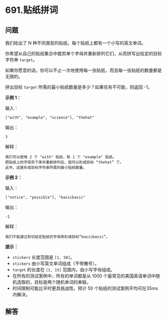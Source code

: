 # 691.贴纸拼词

## 问题

我们给出了 N 种不同类型的贴纸。每个贴纸上都有一个小写的英文单词。

你希望从自己的贴纸集合中裁剪单个字母并重新排列它们，从而拼写出给定的目标字符串 `target`。

如果你愿意的话，你可以不止一次地使用每一张贴纸，而且每一张贴纸的数量都是无限的。

拼出目标 `target` 所需的最小贴纸数量是多少？如果任务不可能，则返回 -1。

**示例 1：**

输入：

```
["with", "example", "science"], "thehat"

```

输出：

```
3

```

解释：

```
我们可以使用 2 个 "with" 贴纸，和 1 个 "example" 贴纸。
把贴纸上的字母剪下来并重新排列后，就可以形成目标 “thehat“ 了。
此外，这是形成目标字符串所需的最小贴纸数量。

```

**示例 2：**

输入：

```
["notice", "possible"], "basicbasic"

```

输出：

```
-1

```

解释：

```
我们不能通过剪切给定贴纸的字母来形成目标“basicbasic”。

```

**提示：**

* `stickers` 长度范围是 `[1, 50]`。
* `stickers` 由小写英文单词组成（不带撇号）。
* `target` 的长度在 `[1, 15]` 范围内，由小写字母组成。
* 在所有的测试案例中，所有的单词都是从 1000 个最常见的美国英语单词中随机选取的，目标是两个随机单词的串联。
* 时间限制可能比平时更具挑战性。预计 50 个贴纸的测试案例平均可在35ms内解决。



## 解答

